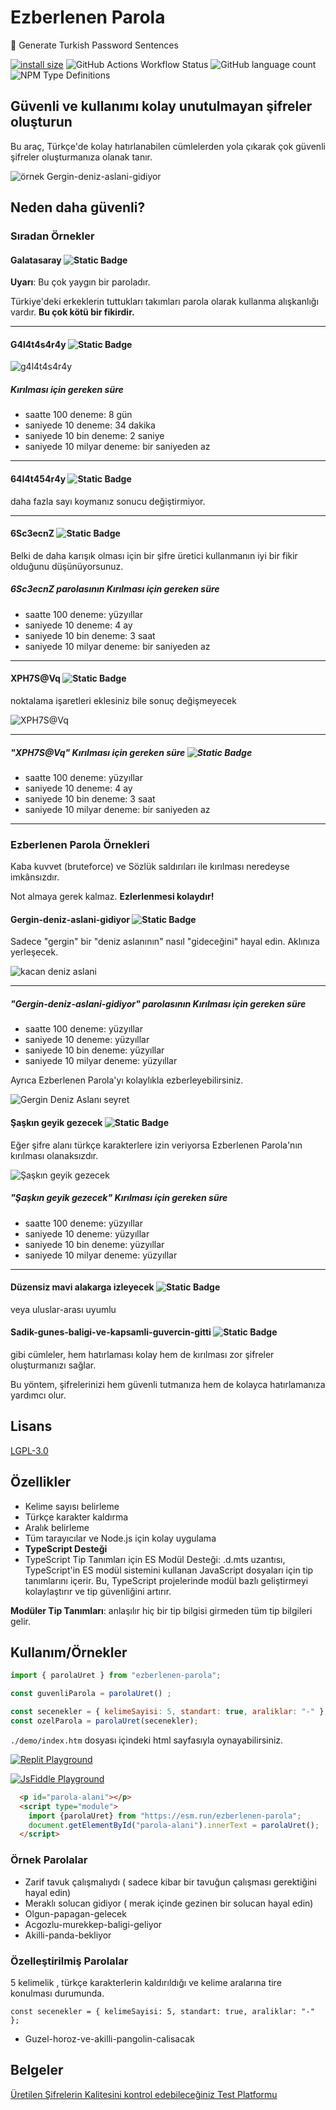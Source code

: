 # Ezberlenen Parola

🔑 Generate Turkish Password Sentences

[![install size](https://packagephobia.com/badge?p=ezberlenen-parola)](https://packagephobia.com/result?p=ezberlenen-parola) ![GitHub Actions Workflow Status](https://img.shields.io/github/actions/workflow/status/kaanguru/ezberlenen-parola/main.yml) ![GitHub language count](https://img.shields.io/github/languages/count/kaanguru/ezberlenen-parola) ![NPM Type Definitions](https://img.shields.io/npm/types/ezberlenen-parola)

## Güvenli ve kullanımı kolay unutulmayan şifreler oluşturun

Bu araç, Türkçe'de kolay hatırlanabilen cümlelerden yola çıkarak çok güvenli şifreler oluşturmanıza olanak tanır.

![örnek Gergin-deniz-aslani-gidiyor](img/Gergin-deniz-aslani-gidiyor.webp)

## Neden daha güvenli?

### Sıradan Örnekler

#### Galatasaray ![Static Badge](https://img.shields.io/badge/G%C3%BC%C3%A7_puan%C4%B1-1-red)

**Uyarı**: Bu çok yaygın bir paroladır.

Türkiye'deki erkeklerin tuttukları takımları parola olarak kullanma alışkanlığı vardır. **Bu çok kötü bir fikirdir.**

---

#### G4l4t4s4r4y ![Static Badge](https://img.shields.io/badge/G%C3%BC%C3%A7_puan%C4%B1-2-red)

![g4l4t4s4r4y](img/g4l4t4s4r4y.webp)

##### Kırılması için gereken süre

- saatte 100 deneme: 8 gün
- saniyede 10 deneme: 34 dakika
- saniyede 10 bin deneme: 2 saniye
- saniyede 10 milyar deneme: bir saniyeden az

---

#### 64l4t454r4y ![Static Badge](https://img.shields.io/badge/G%C3%BC%C3%A7_puan%C4%B1-2-red)

daha fazla sayı koymanız sonucu değiştirmiyor.

---

#### 6Sc3ecnZ ![Static Badge](https://img.shields.io/badge/G%C3%BC%C3%A7_puan%C4%B1-3-yellow)

Belki de daha karışık olması için bir şifre üretici kullanmanın iyi bir fikir olduğunu düşünüyorsunuz.

##### 6Sc3ecnZ parolasının Kırılması için gereken süre

- saatte 100 deneme: yüzyıllar
- saniyede 10 deneme: 4 ay
- saniyede 10 bin deneme: 3 saat
- saniyede 10 milyar deneme: bir saniyeden az

---

#### XPH7S@Vq ![Static Badge](https://img.shields.io/badge/G%C3%BC%C3%A7_puan%C4%B1-3-yellow)

noktalama işaretleri eklesiniz bile sonuç değişmeyecek

![XPH7S@Vq](img/XPH7S@Vq.webp)

---

##### "XPH7S@Vq" Kırılması için gereken süre ![Static Badge](https://img.shields.io/badge/G%C3%BC%C3%A7_puan%C4%B1-3-yellow)

- saatte 100 deneme: yüzyıllar
- saniyede 10 deneme: 4 ay
- saniyede 10 bin deneme: 3 saat
- saniyede 10 milyar deneme: bir saniyeden az

---

### Ezberlenen Parola Örnekleri

Kaba kuvvet (bruteforce) ve Sözlük saldırıları ile kırılması neredeyse imkânsızdır.

Not almaya gerek kalmaz. **Ezlerlenmesi kolaydır!**

#### Gergin-deniz-aslani-gidiyor ![Static Badge](https://img.shields.io/badge/G%C3%BC%C3%A7_puan%C4%B1-5-green)

Sadece "gergin" bir "deniz aslanının" nasıl "gideceğini" hayal edin. Aklınıza yerleşecek.

![kacan deniz aslani](img/kacan-deniz-aslani.webp)

---

##### "Gergin-deniz-aslani-gidiyor" parolasının Kırılması için gereken süre

- saatte 100 deneme: yüzyıllar
- saniyede 10 deneme: yüzyıllar
- saniyede 10 bin deneme: yüzyıllar
- saniyede 10 milyar deneme: yüzyıllar

Ayrıca Ezberlenen Parola'yı  kolaylıkla ezberleyebilirsiniz.

![Gergin Deniz Aslanı seyret](https://www.youtube.com/watch?v=owkdOWdEMU8)

#### Şaşkın geyik gezecek ![Static Badge](https://img.shields.io/badge/G%C3%BC%C3%A7_puan%C4%B1-5-green)

Eğer şifre alanı türkçe karakterlere izin veriyorsa Ezberlenen Parola'nın kırılması olanaksızdır.

![Şaşkın geyik gezecek](<img/Şaşkın geyik gezecek.webp>)

##### "Şaşkın geyik gezecek" Kırılması için gereken süre

- saatte 100 deneme: yüzyıllar
- saniyede 10 deneme: yüzyıllar
- saniyede 10 bin deneme: yüzyıllar
- saniyede 10 milyar deneme: yüzyıllar

---

#### Düzensiz mavi alakarga i̇zleyecek ![Static Badge](https://img.shields.io/badge/G%C3%BC%C3%A7_puan%C4%B1-5-green)

 veya uluslar-arası uyumlu

#### Sadik-gunes-baligi-ve-kapsamli-guvercin-gitti ![Static Badge](https://img.shields.io/badge/G%C3%BC%C3%A7_puan%C4%B1-5-green)

gibi cümleler, hem hatırlaması kolay hem de kırılması zor şifreler oluşturmanızı sağlar.

Bu yöntem, şifrelerinizi hem güvenli tutmanıza hem de kolayca hatırlamanıza yardımcı olur.

## Lisans

[LGPL-3.0](http://www.gnu.org/licenses/lgpl.html)

## Özellikler

- Kelime sayısı belirleme
- Türkçe karakter kaldırma
- Aralık belirleme
- Tüm tarayıcılar ve Node.js için kolay uygulama
- **TypeScript Desteği**
- TypeScript Tip Tanımları için ES Modül Desteği:
 .d.mts uzantısı, TypeScript'in ES modül sistemini kullanan JavaScript dosyaları için tip tanımlarını içerir. Bu, TypeScript projelerinde modül bazlı geliştirmeyi kolaylaştırır ve tip güvenliğini artırır.

**Modüler Tip Tanımları**: anlaşılır hiç bir tip bilgisi girmeden tüm tip bilgileri gelir.

## Kullanım/Örnekler

```javascript
import { parolaUret } from "ezberlenen-parola";

const guvenliParola = parolaUret() ;

const secenekler = { kelimeSayisi: 5, standart: true, araliklar: "-" };
const ozelParola = parolaUret(secenekler);


```

`./demo/index.htm` dosyası içindeki html sayfasıyla oynayabilirsiniz.

[![Replit Playground](https://img.shields.io/badge/Replit-Playground-orange?style=for-the-badge&logo=jsfiddle)](https://replit.com/@kaanna/Parola-Uret?v=1)

[![JsFiddle Playground](https://img.shields.io/badge/JsFiddle-Playground-blue?style=for-the-badge&logo=jsfiddle)](https://jsfiddle.net/kaanguru/mnbhpu1v/6/)

```html
  <p id="parola-alani"></p>
  <script type="module">
    import {parolaUret} from "https://esm.run/ezberlenen-parola";
    document.getElementById("parola-alani").innerText = parolaUret();
  </script>
```

### Örnek Parolalar

- Zarif tavuk çalışmalıydı
( sadece kibar bir tavuğun çalışması gerektiğini hayal edin)
- Meraklı solucan gidiyor
 ( merak içinde gezinen bir solucan hayal edin)
- Olgun-papagan-gelecek
- Acgozlu-murekkep-baligi-geliyor
- Akilli-panda-bekliyor

### Özelleştirilmiş Parolalar

5 kelimelik , türkçe karakterlerin kaldırıldığı ve kelime aralarına tire konulması durumunda.

`const secenekler = { kelimeSayisi: 5, standart: true, araliklar: "-" };`

- Guzel-horoz-ve-akilli-pangolin-calisacak

## Belgeler

[Üretilen Şifrelerin Kalitesini kontrol edebileceğiniz Test Platformu](<https://www.bennish.net/password-strength-checker/>)
